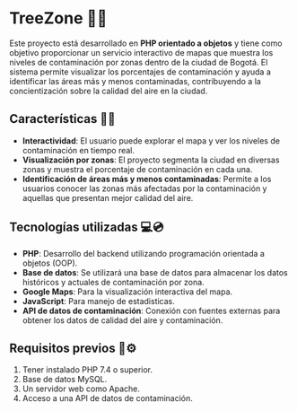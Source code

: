 # TreeZone 🌲🌲

Este proyecto está desarrollado en **PHP orientado a objetos** y tiene como objetivo proporcionar un servicio interactivo de mapas que muestra los niveles de contaminación por zonas dentro de la ciudad de Bogotá. El sistema permite visualizar los porcentajes de contaminación y ayuda a identificar las áreas más y menos contaminadas, contribuyendo a la concientización sobre la calidad del aire en la ciudad.

## Características 📌📌

- **Interactividad**: El usuario puede explorar el mapa y ver los niveles de contaminación en tiempo real.
- **Visualización por zonas**: El proyecto segmenta la ciudad en diversas zonas y muestra el porcentaje de contaminación en cada una.
- **Identificación de áreas más y menos contaminadas**: Permite a los usuarios conocer las zonas más afectadas por la contaminación y aquellas que presentan mejor calidad del aire.

## Tecnologías utilizadas 💻💿

- **PHP**: Desarrollo del backend utilizando programación orientada a objetos (OOP).
- **Base de datos**: Se utilizará una base de datos para almacenar los datos históricos y actuales de contaminación por zona.
- **Google Maps**: Para la visualización interactiva del mapa.
- **JavaScript**: Para manejo de estadisticas.
- **API de datos de contaminación**: Conexión con fuentes externas para obtener los datos de calidad del aire y contaminación.

## Requisitos previos 🔧⚙️

1. Tener instalado PHP 7.4 o superior.
2. Base de datos MySQL.
3. Un servidor web como Apache.
5. Acceso a una API de datos de contaminación.
